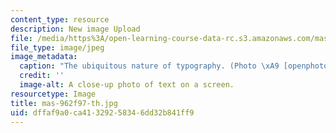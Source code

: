 ```yaml
---
content_type: resource
description: New image Upload
file: /media/https%3A/open-learning-course-data-rc.s3.amazonaws.com/mas-962-digital-typography-fall-1997/dffaf9a0ca41329258346dd32b841ff9_mas-962f97-th.jpg
file_type: image/jpeg
image_metadata:
  caption: "The ubiquitous nature of typography. (Photo \xA9 [openphoto.net](http://openphoto.net).)"
  credit: ''
  image-alt: A close-up photo of text on a screen.
resourcetype: Image
title: mas-962f97-th.jpg
uid: dffaf9a0-ca41-3292-5834-6dd32b841ff9
---
```


